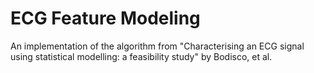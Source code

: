 # ECG Feature Modeling
An implementation of the algorithm from "Characterising an ECG signal using statistical modelling: a feasibility study" by Bodisco, et al.
